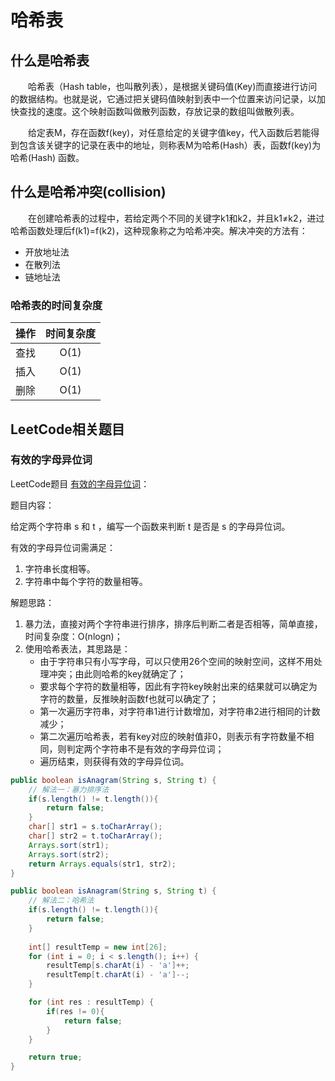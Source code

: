 # 哈希表

## 什么是哈希表
&emsp;&emsp;哈希表（Hash table，也叫散列表），是根据关键码值(Key)而直接进行访问的数据结构。也就是说，它通过把关键码值映射到表中一个位置来访问记录，以加快查找的速度。这个映射函数叫做散列函数，存放记录的数组叫做散列表。

&emsp;&emsp;给定表M，存在函数f(key)，对任意给定的关键字值key，代入函数后若能得到包含该关键字的记录在表中的地址，则称表M为哈希(Hash）表，函数f(key)为哈希(Hash) 函数。

## 什么是哈希冲突(collision)
&emsp;&emsp;在创建哈希表的过程中，若给定两个不同的关键字k1和k2，并且k1≠k2，进过哈希函数处理后f(k1)=f(k2)，这种现象称之为哈希冲突。解决冲突的方法有：
- 开放地址法
- 在散列法
- 链地址法

### 哈希表的时间复杂度

|操作|时间复杂度|
|:-:|:-:|
|查找|O(1)|
|插入|O(1)|
|删除|O(1)|

## LeetCode相关题目

### 有效的字母异位词
LeetCode题目 [有效的字母异位词](https://leetcode-cn.com/problems/valid-anagram/)：

题目内容：

给定两个字符串 s 和 t ，编写一个函数来判断 t 是否是 s 的字母异位词。

有效的字母异位词需满足：
1. 字符串长度相等。
2. 字符串中每个字符的数量相等。

解题思路：
1. 暴力法，直接对两个字符串进行排序，排序后判断二者是否相等，简单直接，时间复杂度：O(nlogn)；
2. 使用哈希表法，其思路是：
    - 由于字符串只有小写字母，可以只使用26个空间的映射空间，这样不用处理冲突；由此则哈希的key就确定了；
    - 要求每个字符的数量相等，因此有字符key映射出来的结果就可以确定为字符的数量，反推映射函数f也就可以确定了；
    - 第一次遍历字符串，对字符串1进行计数增加，对字符串2进行相同的计数减少；
    - 第二次遍历哈希表，若有key对应的映射值非0，则表示有字符数量不相同，则判定两个字符串不是有效的字母异位词；
    - 遍历结束，则获得有效的字母异位词。
```java
public boolean isAnagram(String s, String t) {
    // 解法一：暴力排序法
    if(s.length() != t.length()){
        return false;
    }
    char[] str1 = s.toCharArray();
    char[] str2 = t.toCharArray();
    Arrays.sort(str1);
    Arrays.sort(str2);
    return Arrays.equals(str1, str2);
}

public boolean isAnagram(String s, String t) {
    // 解法二：哈希法
    if(s.length() != t.length()){
        return false;
    }
    
    int[] resultTemp = new int[26];
    for (int i = 0; i < s.length(); i++) {
        resultTemp[s.charAt(i) - 'a']++;
        resultTemp[t.charAt(i) - 'a']--;
    }

    for (int res : resultTemp) {
        if(res != 0){
            return false;
        }
    }

    return true;
}
```